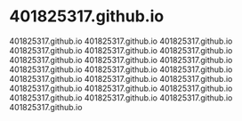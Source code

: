# 401825317.github.io
401825317.github.io
401825317.github.io
401825317.github.io
401825317.github.io
401825317.github.io
401825317.github.io
401825317.github.io
401825317.github.io
401825317.github.io
401825317.github.io
401825317.github.io
401825317.github.io
401825317.github.io
401825317.github.io
401825317.github.io
401825317.github.io
401825317.github.io
401825317.github.io
401825317.github.io
401825317.github.io
401825317.github.io
401825317.github.io

